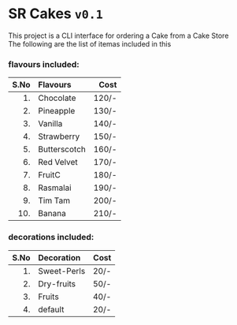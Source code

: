 # SR Cakes ```v0.1```
This project is a CLI interface for ordering a Cake from a Cake Store<br>
The following are the list of itemas included in this

### flavours included:
|S.No| Flavours      |  Cost |
|---:|:--------------|------:|
| 1. | Chocolate     | 120/-
| 2. | Pineapple     | 130/-
| 3. | Vanilla       | 140/-
| 4. | Strawberry    | 150/-
| 5. | Butterscotch  | 160/-
| 6. | Red Velvet    | 170/-
| 7. | FruitC        | 180/-
| 8. | Rasmalai      | 190/-
| 9. | Tim Tam       | 200/-
| 10.| Banana        | 210/-

### decorations included:
| S.No   |    Decoration    |  Cost|
|-------:|:-----------------|-----:|
| 1.     | Sweet-Perls      | 20/- |
| 2.     | Dry-fruits       | 50/- |
| 3.     | Fruits           | 40/- |
| 4.     | default          | 20/- |

<!--
Hello!!! Welcome to Srinivas' Cake Store..😋
Pleasure to see you..😊
-->
<!--
See https://github.com/srinu2003/micro for details.
-->
